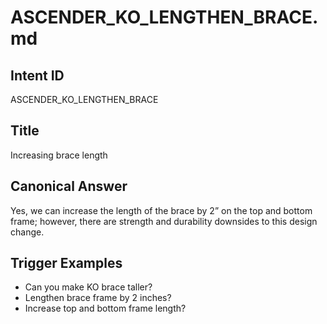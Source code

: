 # ASCENDER_KO_LENGTHEN_BRACE.md

## Intent ID
ASCENDER_KO_LENGTHEN_BRACE

## Title
Increasing brace length

## Canonical Answer
Yes, we can increase the length of the brace by 2” on the top and bottom frame; however, there are strength and durability downsides to this design change.

## Trigger Examples
- Can you make KO brace taller?
- Lengthen brace frame by 2 inches?
- Increase top and bottom frame length?